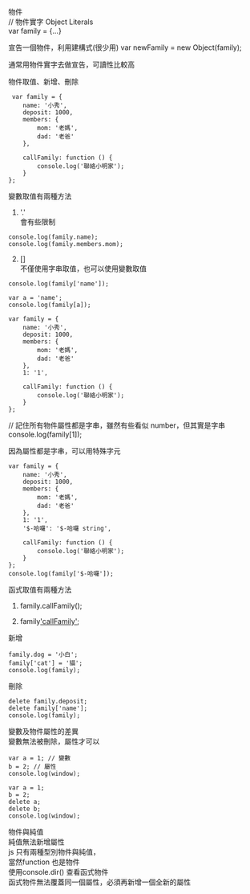 物件<br/>
// 物件實字 Object Literals<br/>
var family = {...}<br/>

宣告一個物件，利用建構式(很少用)
var newFamily = new Object(family);<br/>

通常用物件實字去做宣告，可讀性比較高<br/>

物件取值、新增、刪除<br/>
```
 var family = {
    name: '小秀',
    deposit: 1000,
    members: {
        mom: '老媽',
        dad: '老爸'
    },

    callFamily: function () {
        console.log('聯絡小明家');
    }
};
```

變數取值有兩種方法<br/>
1. '.'<br/>
會有些限制<br/>
```
console.log(family.name);
console.log(family.members.mom);
```
2. []<br/>
不僅使用字串取值，也可以使用變數取值<br/>
```
console.log(family['name']);

var a = 'name';
console.log(family[a]);

var family = {
    name: '小秀',
    deposit: 1000,
    members: {
        mom: '老媽',
        dad: '老爸'
    },
    1: '1',

    callFamily: function () {
        console.log('聯絡小明家');
    }
};
```
// 記住所有物件屬性都是字串，雖然有些看似 number，但其實是字串
console.log(family[1]);

因為屬性都是字串，可以用特殊字元
```
var family = {
    name: '小秀',
    deposit: 1000,
    members: {
        mom: '老媽',
        dad: '老爸'
    },
    1: '1',
    '$-哈囉': '$-哈囉 string',

    callFamily: function () {
        console.log('聯絡小明家');
    }
};
console.log(family['$-哈囉']);
```
函式取值有兩種方法<br/>
1. family.callFamily();<br/>

2. family['callFamily']();<br/>

新增
```
family.dog = '小白';
family['cat'] = '貓';
console.log(family);
```

刪除
```
delete family.deposit;
delete family['name'];
console.log(family);
```
變數及物件屬性的差異<br/>
變數無法被刪除，屬性才可以<br/>
```
var a = 1; // 變數
b = 2; // 屬性
console.log(window);
```
```
var a = 1;
b = 2;
delete a;
delete b;
console.log(window);
```
物件與純值<br/>
純值無法新增屬性<br/>
js 只有兩種型別物件與純值，<br/>
當然function 也是物件<br/>
使用console.dir() 查看函式物件<br/>
函式物件無法覆蓋同一個屬性，必須再新增一個全新的屬性<br/>
